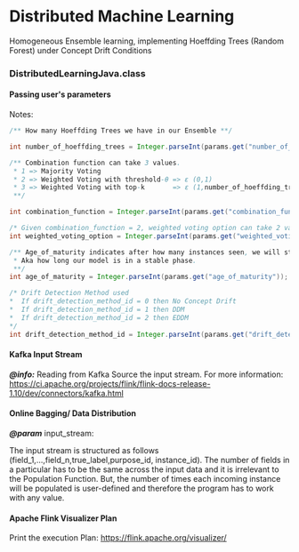 # Distributed Machine Learning
Homogeneous Ensemble learning, implementing Hoeffding Trees (Random Forest) under Concept Drift Conditions

### DistributedLearningJava.class


#### Passing user's parameters
Notes:
 ``` java
 /** How many Hoeffding Trees we have in our Ensemble **/

int number_of_hoeffding_trees = Integer.parseInt(params.get("number_of_HT"));
```
``` java
/** Combination function can take 3 values. 
 * 1 => Majority Voting 
 * 2 => Weighted Voting with threshold-θ => ε (0,1)
 * 3 => Weighted Voting with top-k       => ε (1,number_of_hoeffding_trees). 
 **/

int combination_function = Integer.parseInt(params.get("combination_function"));
 ```
 ``` java
/* Given combination_function = 2, weighted voting option can take 2 values. 1 => threshold-θ, 2 => top-k */
int weighted_voting_option = Integer.parseInt(params.get("weighted_voting_option"));
``` 
``` java
/** Age_of_maturity indicates after how many instances seen, we will start accepting testing instances. 
 * Aka how long our model is in a stable phase.
 **/
int age_of_maturity = Integer.parseInt(params.get("age_of_maturity"));
```
``` java
/* Drift Detection Method used 
*  If drift_detection_method_id = 0 then No Concept Drift
*  If drift_detection_method_id = 1 then DDM
*  If drift_detection_method_id = 2 then EDDM
*/
int drift_detection_method_id = Integer.parseInt(params.get("drift_detection_method_id"));
```
#### Kafka Input Stream

**_@info:_** Reading from Kafka Source the input stream. For more information:  https://ci.apache.org/projects/flink/flink-docs-release-1.10/dev/connectors/kafka.html

#### Online Bagging/ Data Distribution
**_@param_** input_stream: <br>

The input stream is structured as follows (field_1,...,field_n,true_label,purpose_id, instance_id). The number of fields in a particular has to be the same across the input data and it is irrelevant to the Population Function. But, the number of times each incoming instance will be populated is user-defined and therefore the program has to work with any value.

#### Apache Flink Visualizer Plan

Print the execution Plan: https://flink.apache.org/visualizer/

